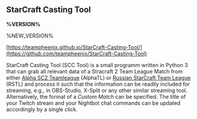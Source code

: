 ## StarCraft Casting Tool

**%VERSION%**

%NEW_VERSION%

[https://teampheenix.github.io/StarCraft-Casting-Tool/](https://github.com/teampheenix/StarCraft-Casting-Tool)

StarCraft Casting Tool (SCC Tool) is a small programm written in Python 3 that can grab all relevant data of a Stracraft 2 Team League Match from either [Alpha SC2 Teamleague](http://alpha.tl/) (AlphaTL) or [Russian StarCraft Team League](http://hdgame.net/en/tournaments/list/tournament/rstl-12/) (RSTL) and process it such that the information can be readily included for streaming, e.g., in OBS-Studio, X-Split or any other similar streaming tool. Alternatively, the format of a *Custom Match* can be specified. The title of your Twitch stream and your Nightbot chat commands can be updated accordingly by a single click.
